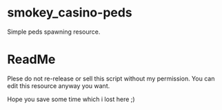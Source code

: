 # smokey_casino-peds
Simple peds spawning resource.

# ReadMe
Plese do not re-release or sell this script without my permission.
You can edit this resource anyway you want.

Hope you save some time which i lost here ;)
